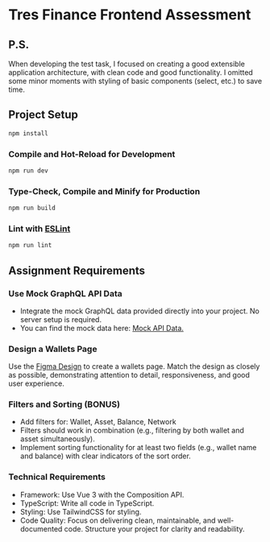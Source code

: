 # Tres Finance Frontend Assessment

## P.S.
When developing the test task, I focused on creating a good extensible application architecture, with clean code and good functionality.
I omitted some minor moments with styling of basic components (select, etc.) to save time.

## Project Setup

```sh
npm install
```

### Compile and Hot-Reload for Development

```sh
npm run dev
```

### Type-Check, Compile and Minify for Production

```sh
npm run build
```

### Lint with [ESLint](https://eslint.org/)

```sh
npm run lint
```

## Assignment Requirements

### Use Mock GraphQL API Data
- Integrate the mock GraphQL data provided directly into your project. No server setup is required.
- You can find the mock data here: [Mock API Data.](https://drive.google.com/file/d/1V4Q75ldNRTe7RF__uwNjrNau4x3gtTb7/view?usp=sharing)

### Design a Wallets Page
 Use the [Figma Design](https://www.figma.com/design/8KIlpiXs5AvJEv7YnshSON/Accounts-%2F-For-DEV?node-id=0-1&t=npCnoKmNeJ105v8M-1) to create a wallets page. Match the design as closely as possible, demonstrating attention to detail, responsiveness, and good user experience.


### Filters and Sorting (BONUS)

- Add filters for: Wallet, Asset, Balance, Network
- Filters should work in combination (e.g., filtering by both wallet and asset simultaneously).
- Implement sorting functionality for at least two fields (e.g., wallet name and balance) with clear indicators of the sort order.


### Technical Requirements

- Framework: Use Vue 3 with the Composition API.
- TypeScript: Write all code in TypeScript.
- Styling: Use TailwindCSS for styling.
- Code Quality: Focus on delivering clean, maintainable, and well-documented code. Structure your project for clarity and readability.

